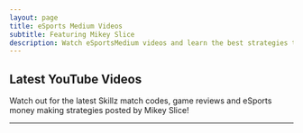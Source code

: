 ```yaml
---
layout: page
title: eSports Medium Videos
subtitle: Featuring Mikey Slice
description: Watch eSportsMedium videos and learn the best strategies to make money playing Skillz games on your mobile phone!
---
```


## Latest YouTube Videos

Watch out for the latest Skillz match codes, game reviews and eSports money making strategies posted by Mikey Slice!

---

&nbsp;
